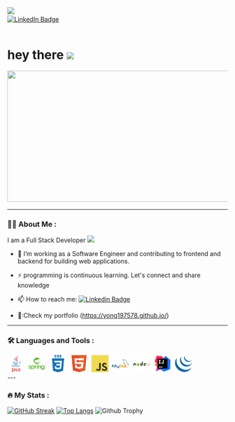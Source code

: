 


<div id="header">
  <img src="https://media.giphy.com/media/VzGQrj8sLH4GLcSiG1/giphy.gif" width="100"/>
</div>

<div id="badges">
  <a href="https://www.linkedin.com/in/yong-s-choi/">
    <img src="https://img.shields.io/badge/LinkedIn-blue?style=for-the-badge&logo=linkedin&logoColor=white" alt="LinkedIn Badge"/>
  </a>
</div>
<img src="https://komarev.com/ghpvc/?username=yong197578&style=flat-square&color=blue" alt=""/>
<h1>
  hey there
  <img src="https://media.giphy.com/media/hvRJCLFzcasrR4ia7z/giphy.gif" width="30px"/>
</h1>
<div align="center">
  <img src="https://media.giphy.com/media/dWesBcTLavkZuG35MI/giphy.gif" width="600" height="300"/>
</div>

---

### :man_technologist: About Me :
I am a Full Stack Developer <img src="https://media.giphy.com/media/WUlplcMpOCEmTGBtBW/giphy.gif" width="30">
- :telescope: I’m working as a Software Engineer and contributing to frontend and backend for building web applications.

- :zap: programming is continuous learning. Let's connect and share knowledge

- :mailbox: How to reach me: [![Linkedin Badge](https://img.shields.io/badge/-Yong_Choi-blue?style=flat&logo=Linkedin&logoColor=white)](https://www.linkedin.com/in/yong-s-choi/)

- 📄:Check my portfolio (https://yong197578.github.io/)

---

### :hammer_and_wrench: Languages and Tools :

<div>
  <img src="https://github.com/devicons/devicon/blob/master/icons/java/java-original-wordmark.svg" title="Java" alt="Java" width="40" height="40"/>&nbsp;
  <img src="https://github.com/devicons/devicon/blob/master/icons/spring/spring-original-wordmark.svg" title="Spring" alt="Spring" width="40" height="40"/>&nbsp;
  <img src="https://github.com/devicons/devicon/blob/master/icons/css3/css3-plain-wordmark.svg"  title="CSS3" alt="CSS" width="40" height="40"/>&nbsp;
  <img src="https://github.com/devicons/devicon/blob/master/icons/html5/html5-original.svg" title="HTML5" alt="HTML" width="40" height="40"/>&nbsp;
  <img src="https://github.com/devicons/devicon/blob/master/icons/javascript/javascript-original.svg" title="JavaScript" alt="JavaScript" width="40" height="40"/>&nbsp;
  <img src="https://github.com/devicons/devicon/blob/master/icons/mysql/mysql-original-wordmark.svg" title="MySQL"  alt="MySQL" width="40" height="40"/>&nbsp;
  <img src="https://github.com/devicons/devicon/blob/master/icons/nodejs/nodejs-original-wordmark.svg" title="NodeJS" alt="NodeJS" width="40" height="40"/>&nbsp;
  <img src="https://github.com/devicons/devicon/blob/master/icons/intellij/intellij-original.svg" title="Intellij" alt="Intellij" width="40" height="40"/>&nbsp;
  <img src="https://github.com/devicons/devicon/blob/master/icons/jquery/jquery-original.svg" title="Jquery" alt="Jquery" width="40" height="40"/>&nbsp;
</div>
---

### :fire: My Stats :
[![GitHub Streak](http://github-readme-streak-stats.herokuapp.com?user=yong197578&theme=dark&background=000000)](https://git.io/streak-stats)
[![Top Langs](https://github-readme-stats.vercel.app/api/top-langs/?username=yong197578&layout=compact&theme=vision-friendly-dark)](https://github.com/anuraghazra/github-readme-stats)
![Github Trophy](https://github-profile-trophy.vercel.app/?username=yong197578&theme=theme_name)

